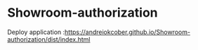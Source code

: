 # Showroom-authorization
Deploy application :https://andreiokcober.github.io/Showroom-authorization/dist/index.html
